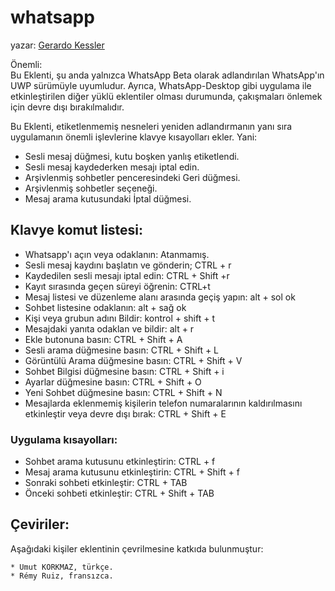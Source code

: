 # whatsapp

yazar: [Gerardo Kessler](http://gera.ar)  

Önemli:  
Bu Eklenti, şu anda yalnızca WhatsApp Beta olarak adlandırılan WhatsApp'ın UWP sürümüyle uyumludur. Ayrıca, WhatsApp-Desktop gibi uygulama ile etkinleştirilen diğer yüklü eklentiler olması durumunda, çakışmaları önlemek için devre dışı bırakılmalıdır.  

Bu Eklenti, etiketlenmemiş nesneleri yeniden adlandırmanın yanı sıra uygulamanın önemli işlevlerine klavye kısayolları ekler. Yani:

* Sesli mesaj düğmesi, kutu boşken yanlış etiketlendi.
* Sesli mesaj kaydederken mesajı iptal edin.
* Arşivlenmiş sohbetler penceresindeki Geri düğmesi.
* Arşivlenmiş sohbetler seçeneği.
* Mesaj arama kutusundaki İptal düğmesi.

## Klavye komut listesi:

* Whatsapp'ı açın veya odaklanın: Atanmamış.
* Sesli mesaj kaydını başlatın ve gönderin; CTRL + r
* Kaydedilen sesli mesajı iptal edin: CTRL + Shift +r
* Kayıt sırasında geçen süreyi öğrenin: CTRL+t
* Mesaj listesi ve düzenleme alanı arasında geçiş yapın: alt + sol ok
* Sohbet listesine odaklanın: alt + sağ ok
* Kişi veya grubun adını Bildir: kontrol + shift + t
* Mesajdaki yanıta odaklan ve bildir: alt + r
* Ekle butonuna basın: CTRL + Shift + A
* Sesli arama düğmesine basın: CTRL + Shift + L
* Görüntülü Arama düğmesine basın: CTRL + Shift + V
* Sohbet Bilgisi düğmesine basın: CTRL + Shift + i
* Ayarlar düğmesine basın: CTRL + Shift + O
* Yeni Sohbet düğmesine basın: CTRL + Shift + N
* Mesajlarda eklenmemiş kişilerin telefon numaralarının kaldırılmasını etkinleştir veya devre dışı bırak: CTRL + Shift + E

### Uygulama kısayolları:

* Sohbet arama kutusunu etkinleştirin: CTRL + f
* Mesaj arama kutusunu etkinleştirin: CTRL + Shift + f
* Sonraki sohbeti etkinleştir: CTRL + TAB
* Önceki sohbeti etkinleştir: CTRL + Shift + TAB

## Çeviriler:

Aşağıdaki kişiler eklentinin çevrilmesine katkıda bulunmuştur:
	
	* Umut KORKMAZ, türkçe.  
	* Rémy Ruiz, fransızca.  
